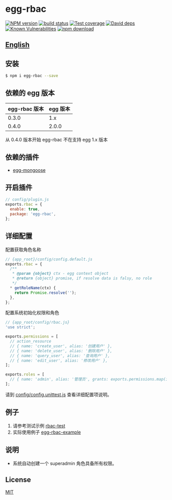 # egg-rbac

[![NPM version][npm-image]][npm-url]
[![build status][travis-image]][travis-url]
[![Test coverage][codecov-image]][codecov-url]
[![David deps][david-image]][david-url]
[![Known Vulnerabilities][snyk-image]][snyk-url]
[![npm download][download-image]][download-url]

[npm-image]: https://img.shields.io/npm/v/egg-rbac.svg?style=flat-square
[npm-url]: https://npmjs.org/package/egg-rbac
[travis-image]: https://img.shields.io/travis/lidianhao123/egg-rbac.svg?style=flat-square
[travis-url]: https://travis-ci.org/lidianhao123/egg-rbac
[codecov-image]: https://img.shields.io/codecov/c/github/lidianhao123/egg-rbac.svg?style=flat-square
[codecov-url]: https://codecov.io/github/lidianhao123/egg-rbac?branch=master
[david-image]: https://img.shields.io/david/lidianhao123/egg-rbac.svg?style=flat-square
[david-url]: https://david-dm.org/lidianhao123/egg-rbac
[snyk-image]: https://snyk.io/test/npm/egg-rbac/badge.svg?style=flat-square
[snyk-url]: https://snyk.io/test/npm/egg-rbac
[download-image]: https://img.shields.io/npm/dm/egg-rbac.svg?style=flat-square
[download-url]: https://npmjs.org/package/egg-rbac

<!--
Description here.
-->

## [English](./README.md)

## 安装

```bash
$ npm i egg-rbac --save
```

## 依赖的 egg 版本

egg-rbac 版本 | egg 版本
--- | ---
0.3.0 | 1.x
0.4.0 | 2.0.0

从 0.4.0 版本开始 egg-rbac 不在支持 egg 1.x 版本

## 依赖的插件
<!--

如果有依赖其它插件，请在这里特别说明。如

- security
- multipart

-->

- [egg-mongoose](https://github.com/eggjs/egg-mongoose)

## 开启插件

```js
// config/plugin.js
exports.rbac = {
  enable: true,
  package: 'egg-rbac',
};
```

## 详细配置

配置获取角色名称
```js
// {app_root}/config/config.default.js
exports.rbac = {
  /**
   * @param {object} ctx - egg context object
   * @return {object} promise, if resolve data is falsy, no role
   */
  * getRoleName(ctx) {
    return Promise.resolve('');
  },
};
```

配置系统初始化权限和角色
```js
// {app_root/config/rbac.js}
'use strict';

exports.permissions = [
  // action_resource
  // { name: 'create_user', alias: '创建用户' },
  // { name: 'delete_user', alias: '删除用户' },
  // { name: 'query_user', alias: '查询用户' },
  // { name: 'edit_user', alias: '修改用户' },
];

exports.roles = [
  // { name: 'admin', alias: '管理员', grants: exports.permissions.map(item => item.name) },
];
```

请到 [config/config.unittest.js](./test/fixtures/apps/rbac-test/config/config.unittest.js) 查看详细配置项说明。

## 例子

1. 请参考测试示例 [rbac-test](./test/fixtures/apps/rbac-test/)
2. 实际使用例子 [egg-rbac-example](https://github.com/lidianhao123/egg-rbac-example)

## 说明

- 系统自动创建一个 superadmin 角色具备所有权限。

## License

[MIT](LICENSE)
